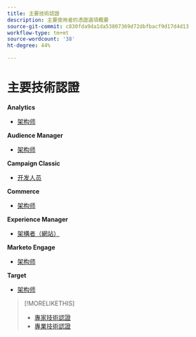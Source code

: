 ```yaml
---
title: 主要技術認證
description: 主要使用者的憑證選項概要
source-git-commit: c830fda9da1da53807369d72dbfbacf9d17d4d13
workflow-type: tm+mt
source-wordcount: '38'
ht-degree: 44%

---
```


# 主要技術認證


**Analytics**

* [架构师](/help/certifications/aa/aa-m-architect.md) <!--AD0-E207-->

**Audience Manager**

* [架构师](/help/certifications/aam/aam-m-architect.md) <!--AD0-E454-->

**Campaign Classic**

* [开发人员](/help/certifications/acc/acc-m-developer.md) <!--AD0-E328-->

**Commerce**

* [架构师](/help/certifications/ac/ac-m-architect.md) <!--AD0-E718-->

**Experience Manager**

* [架構者（網站）](/help/certifications/aem/aem-sites-m-architect.md) <!--AD0-E117-->

**Marketo Engage**

* [架构师](/help/certifications/ame/ame-m-architect.md) <!--AD0-E556-->

**Target**

* [架构师](/help/certifications/at/at-m-architect.md) <!--AD0-E407-->

>[!MORELIKETHIS]
>
>* [專家技術認證](expert.md)
>* [專業技術認證](professional.md)

